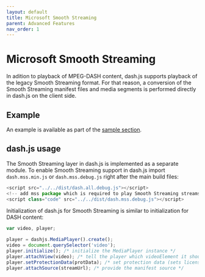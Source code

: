 ```yaml
---
layout: default 
title: Microsoft Smooth Streaming 
parent: Advanced Features 
nav_order: 1
---
```


# Microsoft Smooth Streaming

In adition to playback of MPEG-DASH content, dash.js supports playback of the legacy Smooth Streaming format. For that reason,
a conversion of the Smooth Streaming manifest files and media segments is performed directly in dash.js on the client side.

## Example
An example is available as part of
the [sample section](https://reference.dashif.org/dash.js/nightly/samples/smooth-streaming/mss.html).

## dash.js usage
The Smooth Streaming layer in dash.js is implemented as a separate module. To enable Smooth Streaming support in dash.js
import `dash.mss.min.js` or `dash.mss.debug.js` right after the main build files:

```javascript
<script src="../../dist/dash.all.debug.js"></script>
<!-- add mss package which is required to play Smooth Streaming streams -->
<script class="code" src="../../dist/dash.mss.debug.js"></script>
```

Initialization of dash.js for Smooth Streaming is similar to initialization for DASH content:

```javascript
var video, player;

player = dashjs.MediaPlayer().create();
video = document.querySelector('video');
player.initialize(); /* initialize the MediaPlayer instance */
player.attachView(video); /* tell the player which videoElement it should use */
player.setProtectionData(protData); /* set protection data (sets license server when required) */
player.attachSource(streamUrl); /* provide the manifest source */
```

